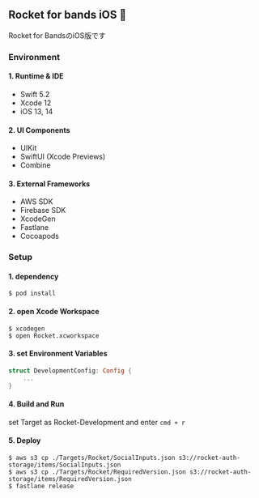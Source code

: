 ## Rocket for bands iOS 🚀

Rocket for BandsのiOS版です

### Environment

#### 1. Runtime & IDE
- Swift 5.2
- Xcode 12
- iOS 13, 14

#### 2. UI Components
- UIKit
- SwiftUI (Xcode Previews)
- Combine

#### 3. External Frameworks
- AWS SDK
- Firebase SDK
- XcodeGen
- Fastlane
- Cocoapods

### Setup

#### 1. dependency

```
$ pod install
```

#### 2. open Xcode Workspace

```
$ xcodegen
$ open Rocket.xcworkspace
```

#### 3. set Environment Variables

```Swift
struct DevelopmentConfig: Config {
    ...
}

```

#### 4. Build and Run

set Target as Rocket-Development and enter `cmd + r`

#### 5. Deploy

```
$ aws s3 cp ./Targets/Rocket/SocialInputs.json s3://rocket-auth-storage/items/SocialInputs.json
$ aws s3 cp ./Targets/Rocket/RequiredVersion.json s3://rocket-auth-storage/items/RequiredVersion.json
$ fastlane release
```
